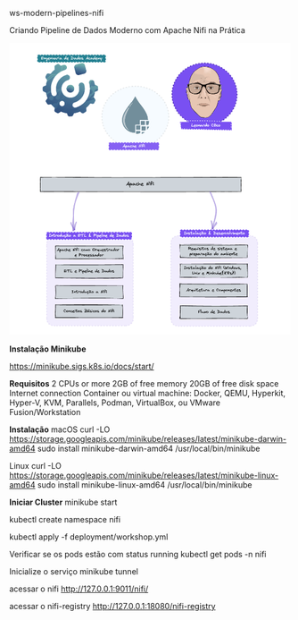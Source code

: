 ws-modern-pipelines-nifi

Criando Pipeline de Dados Moderno com Apache Nifi na Prática


![img.png](img.png)


**Instalação Minikube**

https://minikube.sigs.k8s.io/docs/start/


**Requisitos**
2 CPUs or more
2GB of free memory
20GB of free disk space
Internet connection
Container ou virtual machine: Docker, QEMU, Hyperkit, Hyper-V, KVM, Parallels, Podman, VirtualBox, ou VMware Fusion/Workstation

**Instalação**
macOS
curl -LO https://storage.googleapis.com/minikube/releases/latest/minikube-darwin-amd64
sudo install minikube-darwin-amd64 /usr/local/bin/minikube

Linux
curl -LO https://storage.googleapis.com/minikube/releases/latest/minikube-linux-amd64
sudo install minikube-linux-amd64 /usr/local/bin/minikube


**Iniciar Cluster**
minikube start

kubectl create namespace nifi

kubectl apply -f deployment/workshop.yml 

Verificar se os pods estão com status running
kubectl get pods -n nifi

Inicialize o serviço 
minikube tunnel

acessar o nifi
http://127.0.0.1:9011/nifi/

acessar o nifi-registry
http://127.0.0.1:18080/nifi-registry





